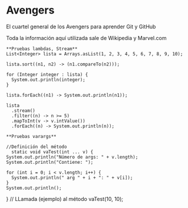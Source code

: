 # Avengers

El cuartel general de los Avengers para aprender Git y GitHub

Toda la información aquí utilizada sale de Wikipedia y Marvel.com

    **Pruebas lambdas, Stream**
    List<Integer> lista = Arrays.asList(1, 2, 3, 4, 5, 6, 7, 8, 9, 10);

    lista.sort((n1, n2) -> (n1.compareTo(n2)));

    for (Integer integer : lista) {
      System.out.println(integer);
    }
    
    lista.forEach((n1) -> System.out.println(n1));
    
    lista
      .stream()
      .filter((n) -> n >= 5)
      .mapToInt(v -> v.intValue())
      .forEach((n) -> System.out.println(n));

    **Pruebas varargs**
    
    //Definición del método
      static void vaTest(int ... v) {
    System.out.println("Número de args: " + v.length);
    System.out.println("Contiene: ");

    for (int i = 0; i < v.length; i++) {
      System.out.println(" arg " + i + ": " + v[i]); 
    }
    System.out.println();
  }
  // LLamada (ejemplo) al método
    vaTest(10, 10);
    
    
